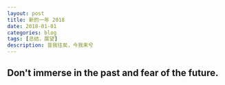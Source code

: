 ```yaml
---
layout: post
title: 新的一年 2018
date: 2018-01-01
categories: blog
tags: [总结，展望]
description: 昔我往矣，今我来兮
---
```


## Don't immerse in the past and fear of the future.











